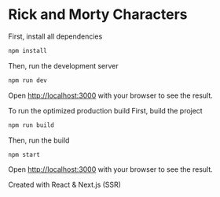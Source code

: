 <h1>Rick and Morty Characters</h1>

First, install all dependencies

```bash
npm install
```

Then, run the development server
```bash
npm run dev
```
Open [http://localhost:3000](http://localhost:3000) with your browser to see the result.

To run the optimized production build
First, build the project
```bash
npm run build
```
Then, run the build
```bash
npm start
```
Open [http://localhost:3000](http://localhost:3000) with your browser to see the result.

Created with React & Next.js (SSR)